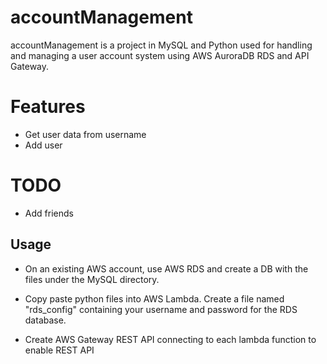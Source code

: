 # accountManagement
accountManagement is a project in MySQL and Python used for handling and managing a user account system using AWS AuroraDB RDS and API Gateway.

# Features

* Get user data from username
* Add user

# TODO

* Add friends


## Usage
* On an existing AWS account, use AWS RDS and create a DB with the files under the MySQL directory.

* Copy paste python files into AWS Lambda. Create a file named "rds_config" containing your username and password for the RDS database. 

* Create AWS Gateway REST API connecting to each lambda function to enable REST API

